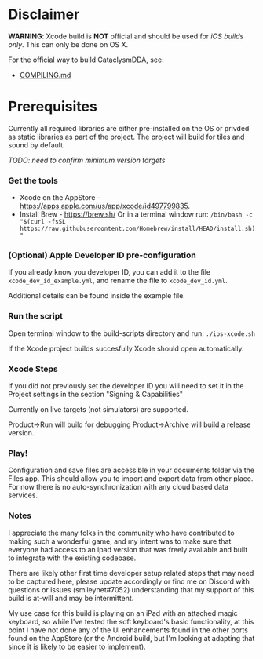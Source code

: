 # Disclaimer

**WARNING**: Xcode build is **NOT** official and should be used for *iOS builds only*. This can only be done on OS X.

For the official way to build CataclysmDDA, see:
  * [COMPILING.md](COMPILING.md)

# Prerequisites

Currently all required libraries are either pre-installed on the OS or privded as static libraries as part of the project. The project will build for tiles and sound by default.

*TODO: need to confirm minimum version targets*

### Get the tools

* Xcode on the AppStore - https://apps.apple.com/us/app/xcode/id497799835.
* Install Brew - https://brew.sh/
    Or in a terminal window run:
    `/bin/bash -c "$(curl -fsSL https://raw.githubusercontent.com/Homebrew/install/HEAD/install.sh)"`

### (Optional) Apple Developer ID pre-configuration

If you already know you developer ID, you can add it to the file `xcode_dev_id_example.yml`, and rename the file to `xcode_dev_id.yml`.

Additional details can be found inside the example file.

### Run the script

Open terminal window to the build-scripts directory and run:
`./ios-xcode.sh`

If the Xcode project builds succesfully Xcode should open automatically.

### Xcode Steps

If you did not previously set the developer ID you will need to set it in the Project settings in the section "Signing & Capabilities"

Currently on live targets (not simulators) are supported.

Product->Run will build for debugging
Product->Archive will build a release version.

### Play!

Configuration and save files are accessible in your documents folder via the Files app. This should allow you to import and export data from other place. For now there is no auto-synchronization with any cloud based data services.

### Notes

I appreciate the many folks in the community who have contributed to making such a wonderful game, and my intent was to make sure that everyone had access to an ipad version that was freely available and built to integrate with the existing codebase.

There are likely other first time developer setup related steps that may need to be captured here, please update accordingly or find me on Discord with questions or issues (smileynet#7052) understanding that my support of this build is at-will and may be intermittent.

My use case for this build is playing on an iPad with an attached magic keyboard, so while I've tested the soft keyboard's basic functionality, at this point I have not done any of the UI enhancements found in the other ports found on the AppStore (or the Android build, but I'm looking at adapting that since it is likely to be easier to implement).